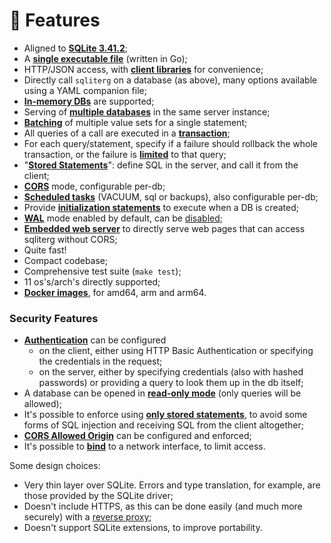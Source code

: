 # 🥇 Features

* Aligned to [**SQLite 3.41.2**](https://sqlite.org/releaselog/3\_41\_2.html);
* A [**single executable file**](https://germ.gitbook.io/sqliterg/documentation/installation) (written in Go);
* HTTP/JSON access, with [**client libraries**](https://germ.gitbook.io/sqliterg/client-libraries) for convenience;
* Directly call `sqliterg` on a database (as above), many options available using a YAML companion file;
* [**In-memory DBs**](https://germ.gitbook.io/sqliterg/documentation/configuration-file#path) are supported;
* Serving of [**multiple databases**](https://germ.gitbook.io/sqliterg/documentation/configuration-file) in the same server instance;
* [**Batching**](https://germ.gitbook.io/sqliterg/documentation/requests#batch-parameter-values-for-a-statement) of multiple value sets for a single statement;
* All queries of a call are executed in a [**transaction**](https://germ.gitbook.io/sqliterg/documentation/requests);
* For each query/statement, specify if a failure should rollback the whole transaction, or the failure is [**limited**](https://germ.gitbook.io/sqliterg/documentation/errors#managed-errors) to that query;
* "[**Stored Statements**](https://germ.gitbook.io/sqliterg/documentation/stored-statements)": define SQL in the server, and call it from the client;
* [**CORS**](https://germ.gitbook.io/sqliterg/documentation/configuration-file#corsorigin) mode, configurable per-db;
* [**Scheduled tasks**](https://germ.gitbook.io/sqliterg/documentation/sched_tasks) (VACUUM, sql or backups), also configurable per-db;
* Provide [**initialization statements**](https://germ.gitbook.io/sqliterg/documentation/configuration-file#initstatements) to execute when a DB is created;
* [**WAL**](https://sqlite.org/wal.html) mode enabled by default, can be [disabled](https://germ.gitbook.io/sqliterg/documentation/configuration-file#disablewalmode);
* [**Embedded web server**](../documentation/web-server.md) to directly serve web pages that can access sqliterg without CORS;
* Quite fast!
* Compact codebase;
* Comprehensive test suite (`make test`);
* 11 os's/arch's directly supported;
* [**Docker images**](https://germ.gitbook.io/sqliterg/documentation/installation/docker), for amd64, arm and arm64.

### Security Features

* [**Authentication**](../security.md#authentication) can be configured
  * on the client, either using HTTP Basic Authentication or specifying the credentials in the request;
  * on the server, either by specifying credentials (also with hashed passwords) or providing a query to look them up in the db itself;
* A database can be opened in [**read-only mode**](../security.md#read-only-databases) (only queries will be allowed);
* It's possible to enforce using [**only stored statements**](../security.md#stored-statements-to-prevent-sql-injection), to avoid some forms of SQL injection and receiving SQL from the client altogether;
* [**CORS Allowed Origin**](../security.md#cors-allowed-origin) can be configured and enforced;
* It's possible to [**bind**](../security.md#binding-to-a-network-interface) to a network interface, to limit access.

Some design choices:

* Very thin layer over SQLite. Errors and type translation, for example, are those provided by the SQLite driver;
* Doesn't include HTTPS, as this can be done easily (and much more securely) with a [reverse proxy](../security.md#use-a-reverse-proxy-if-going-on-the-internet);
* Doesn't support SQLite extensions, to improve portability.
